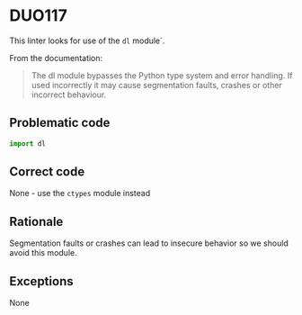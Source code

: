 # DUO117

This linter looks for use of the `dl` module`.

From the documentation:

> The dl module bypasses the Python type system and error handling. If
> used incorrectly it may cause segmentation faults, crashes or other
> incorrect behaviour.

## Problematic code

```python
import dl
```

## Correct code

None - use the `ctypes` module instead

## Rationale

Segmentation faults or crashes can lead to insecure behavior so we should
avoid this module.

## Exceptions

None
